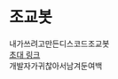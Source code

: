 # 조교봇
내가쓰려고만든디스코드조교봇<br>
[초대 링크](https://discord.com/oauth2/authorize?client_id=803632194076540988&scope=bot)<br>
개발자가귀찮아서남겨둔여백
